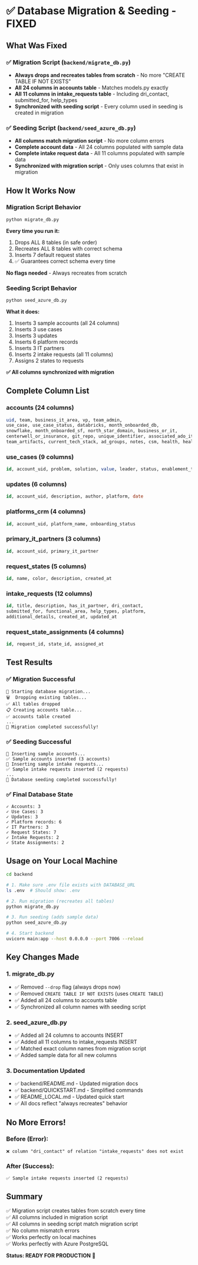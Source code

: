 # ✅ Database Migration & Seeding - FIXED

## What Was Fixed

### ✅ Migration Script (`backend/migrate_db.py`)
- **Always drops and recreates tables from scratch** - No more "CREATE TABLE IF NOT EXISTS"
- **All 24 columns in accounts table** - Matches models.py exactly
- **All 11 columns in intake_requests table** - Including dri_contact, submitted_for, help_types
- **Synchronized with seeding script** - Every column used in seeding is created in migration

### ✅ Seeding Script (`backend/seed_azure_db.py`)
- **All columns match migration script** - No more column errors
- **Complete account data** - All 24 columns populated with sample data
- **Complete intake request data** - All 11 columns populated with sample data
- **Synchronized with migration script** - Only uses columns that exist in migration

## How It Works Now

### Migration Script Behavior
```bash
python migrate_db.py
```

**Every time you run it:**
1. Drops ALL 8 tables (in safe order)
2. Recreates ALL 8 tables with correct schema
3. Inserts 7 default request states
4. ✅ Guarantees correct schema every time

**No flags needed** - Always recreates from scratch

### Seeding Script Behavior
```bash
python seed_azure_db.py
```

**What it does:**
1. Inserts 3 sample accounts (all 24 columns)
2. Inserts 3 use cases
3. Inserts 3 updates
4. Inserts 6 platform records
5. Inserts 3 IT partners
6. Inserts 2 intake requests (all 11 columns)
7. Assigns 2 states to requests

**✅ All columns synchronized with migration**

## Complete Column List

### accounts (24 columns)
```sql
uid, team, business_it_area, vp, team_admin,
use_case, use_case_status, databricks, month_onboarded_db,
snowflake, month_onboarded_sf, north_star_domain, business_or_it,
centerwell_or_insurance, git_repo, unique_identifier, associated_ado_items,
team_artifacts, current_tech_stack, ad_groups, notes, csm, health, health_reason
```

### use_cases (9 columns)
```sql
id, account_uid, problem, solution, value, leader, status, enablement_tier, platform
```

### updates (6 columns)
```sql
id, account_uid, description, author, platform, date
```

### platforms_crm (4 columns)
```sql
id, account_uid, platform_name, onboarding_status
```

### primary_it_partners (3 columns)
```sql
id, account_uid, primary_it_partner
```

### request_states (5 columns)
```sql
id, name, color, description, created_at
```

### intake_requests (12 columns)
```sql
id, title, description, has_it_partner, dri_contact,
submitted_for, functional_area, help_types, platform,
additional_details, created_at, updated_at
```

### request_state_assignments (4 columns)
```sql
id, request_id, state_id, assigned_at
```

## Test Results

### ✅ Migration Successful
```
🚀 Starting database migration...
🗑️  Dropping existing tables...
✅ All tables dropped
📋 Creating accounts table...
✅ accounts table created
...
🎉 Migration completed successfully!
```

### ✅ Seeding Successful
```
📝 Inserting sample accounts...
✅ Sample accounts inserted (3 accounts)
📝 Inserting sample intake requests...
✅ Sample intake requests inserted (2 requests)
...
🎉 Database seeding completed successfully!
```

### ✅ Final Database State
```
✓ Accounts: 3
✓ Use Cases: 3
✓ Updates: 3
✓ Platform records: 6
✓ IT Partners: 3
✓ Request States: 7
✓ Intake Requests: 2
✓ State Assignments: 2
```

## Usage on Your Local Machine

```bash
cd backend

# 1. Make sure .env file exists with DATABASE_URL
ls .env  # Should show: .env

# 2. Run migration (recreates all tables)
python migrate_db.py

# 3. Run seeding (adds sample data)
python seed_azure_db.py

# 4. Start backend
uvicorn main:app --host 0.0.0.0 --port 7006 --reload
```

## Key Changes Made

### 1. migrate_db.py
- ✅ Removed `--drop` flag (always drops now)
- ✅ Removed `CREATE TABLE IF NOT EXISTS` (uses `CREATE TABLE`)
- ✅ Added all 24 columns to accounts table
- ✅ Synchronized all column names with seeding script

### 2. seed_azure_db.py
- ✅ Added all 24 columns to accounts INSERT
- ✅ Added all 11 columns to intake_requests INSERT
- ✅ Matched exact column names from migration script
- ✅ Added sample data for all new columns

### 3. Documentation Updated
- ✅ backend/README.md - Updated migration docs
- ✅ backend/QUICKSTART.md - Simplified commands
- ✅ README_LOCAL.md - Updated quick start
- ✅ All docs reflect "always recreates" behavior

## No More Errors!

### Before (Error):
```
❌ column "dri_contact" of relation "intake_requests" does not exist
```

### After (Success):
```
✅ Sample intake requests inserted (2 requests)
```

## Summary

✅ Migration script creates tables from scratch every time  
✅ All columns included in migration script  
✅ All columns in seeding script match migration script  
✅ No column mismatch errors  
✅ Works perfectly on local machines  
✅ Works perfectly with Azure PostgreSQL  

**Status: READY FOR PRODUCTION** 🚀

